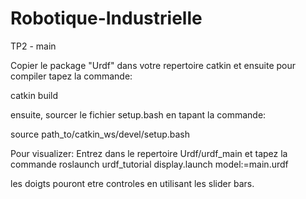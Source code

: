 # Robotique-Industrielle
TP2 - main


Copier le package "Urdf" dans votre repertoire catkin et ensuite pour compiler tapez la commande: 

catkin build

ensuite, sourcer le fichier setup.bash en tapant la commande:

source path_to/catkin_ws/devel/setup.bash

Pour visualizer: 
Entrez dans le repertoire Urdf/urdf_main et tapez la commande roslaunch urdf_tutorial display.launch model:=main.urdf


les doigts pouront etre controles en utilisant les slider bars.
